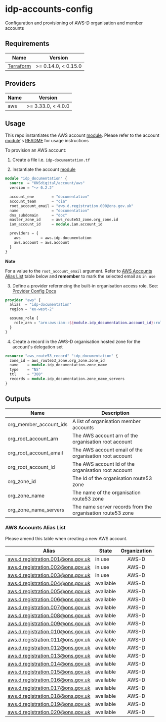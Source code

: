 # idp-accounts-config
Configuration and provisioning of AWS-D organisation and member accounts

## Requirements

| Name | Version |
|------|---------|
| [Terraform](https://www.terraform.io/downloads.html) | >= 0.14.0, < 0.15.0 |


## Providers

| Name | Version |
|------|---------|
| aws |  >= 3.33.0, < 4.0.0 |

[module]: https://registry.terraform.io/modules/ONSdigital/account/aws/latest

## Usage

This repo instantiates the AWS account [module]. Please refer to the account [module]'s [README](https://github.com/ONSdigital/terraform-aws-account#readme) for usage instructions

To provision an AWS account:

1. Create a file i.e. `idp-documentation.tf`


2. Instantiate the account [module]

```terraform
module "idp_documentation" {
  source  = "ONSdigital/account/aws"
  version = "~> 0.2.2"

  account_env        = "documentation"
  account_team       = "cia"
  root_account_email = "aws.d.registration.000@ons.gov.uk"
  name               = "documentation"
  dns_subdomain      = "doc"
  master_zone_id     = aws_route53_zone.org_zone.id
  iam_account_id     = module.iam.account_id

  providers = {
    aws         = aws.idp-documentation
    aws.account = aws.account
  }
}
```

**Note**

For a value to the `root_account_email` argument.  Refer to [AWS Accounts Alias List](./README.md#aws-accounts-alias-list) table below and **remember** to mark the selected
email as `in use`

3. Define a provider referencing the built-in organisation access role.  See: [Provider Config Docs](https://github.com/ONSdigital/terraform-aws-account#provider-configuration)

```terraform
provider "aws" {
  alias  = "idp-documentation"
  region = "eu-west-2"

  assume_role {
    role_arn = "arn:aws:iam::${module.idp_documentation.account_id}:role/OrganizationAccountAccessRole"
  }
}
```

4. Create a record in the AWS-D organisation hosted zone for the account's delegation set

```terraform
resource "aws_route53_record" "idp_documentation" {
  zone_id = aws_route53_zone.org_zone.zone_id
  name    = module.idp_documentation.zone_name
  type    = "NS"
  ttl     = "300"
  records = module.idp_documentation.zone_name_servers
}
```

## Outputs

| Name | Description |
|------|-------------|
| org\_member\_account\_ids | A list of organisation member accounts |
| org\_root\_account\_arn | The AWS account arn of the organisation root account |
| org\_root\_account\_email | The AWS account email of the organisation root account |
| org\_root\_account\_id | The AWS account Id of the organisation root account |
| org\_zone\_id | The Id of the organisation route53 zone |
| org\_zone\_name | The name of the organisation route53 zone |
| org\_zone\_name\_servers | The name server records from the organisation route53 zone |


### AWS Accounts Alias List

Please amend this table when creating a new AWS account.

| Alias                                | State       | Organization |
| ------------------------------------ | ------      |:------------:|
| aws.d.registration.001@ons.gov.uk    | in use      | AWS-D        |
| aws.d.registration.002@ons.gov.uk    | in use      | AWS-D        |
| aws.d.registration.003@ons.gov.uk    | in use      | AWS-D        |
| aws.d.registration.004@ons.gov.uk    | available   | AWS-D        |
| aws.d.registration.005@ons.gov.uk    | available   | AWS-D        |
| aws.d.registration.006@ons.gov.uk    | available   | AWS-D        |
| aws.d.registration.007@ons.gov.uk    | available   | AWS-D        |
| aws.d.registration.008@ons.gov.uk    | available   | AWS-D        |
| aws.d.registration.009@ons.gov.uk    | available   | AWS-D        |
| aws.d.registration.010@ons.gov.uk    | available   | AWS-D        |
| aws.d.registration.011@ons.gov.uk    | available   | AWS-D        |
| aws.d.registration.012@ons.gov.uk    | available   | AWS-D        |
| aws.d.registration.013@ons.gov.uk    | available   | AWS-D        |
| aws.d.registration.014@ons.gov.uk    | available   | AWS-D        |
| aws.d.registration.015@ons.gov.uk    | available   | AWS-D        |
| aws.d.registration.016@ons.gov.uk    | available   | AWS-D        |
| aws.d.registration.017@ons.gov.uk    | available   | AWS-D        |
| aws.d.registration.018@ons.gov.uk    | available   | AWS-D        |
| aws.d.registration.019@ons.gov.uk    | available   | AWS-D        |
| aws.d.registration.020@ons.gov.uk    | available   | AWS-D        |
